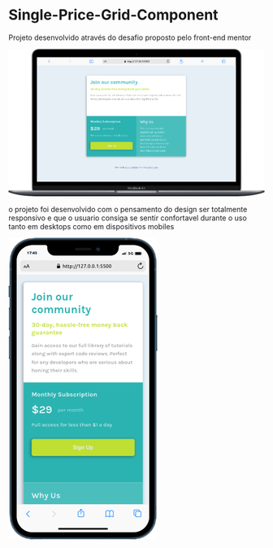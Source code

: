# Single-Price-Grid-Component
Projeto desenvolvido através do desafio proposto pelo front-end mentor

![alt text](https://github.com/WesleyOliveira01/Single-Price-Grid-Component/blob/main/images/deskto.png)

 o projeto foi desenvolvido com o pensamento do design ser totalmente responsivo e que o usuario consiga se sentir confortavel durante o uso tanto em desktops como em dispositivos mobiles
 
 ![alt text](https://github.com/WesleyOliveira01/Single-Price-Grid-Component/blob/main/images/mobile.png)
